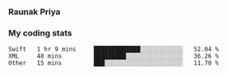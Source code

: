 ### Raunak Priya

### My coding stats

<!--START_SECTION:waka-->
```text
Swift   1 hr 9 mins     █████████████░░░░░░░░░░░░   52.04 % 
XML     48 mins         █████████░░░░░░░░░░░░░░░░   36.26 % 
Other   15 mins         ███░░░░░░░░░░░░░░░░░░░░░░   11.70 % 
```
<!--END_SECTION:waka-->
